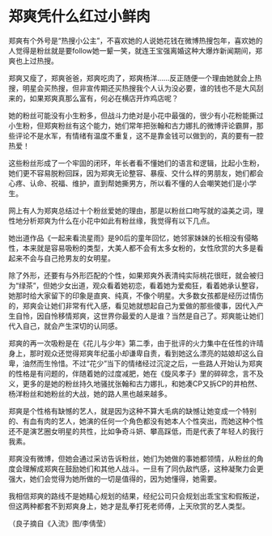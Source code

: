 # 郑爽凭什么红过小鲜肉

郑爽有个外号是“热搜小公主”，不喜欢她的人说她花钱在微博热搜包年，喜欢她的人觉得是粉丝就是要follow她一颦一笑，就连王宝强离婚这种大爆炸新闻期间，郑爽也上过热搜。 

郑爽又瘦了，郑爽爸爸，郑爽吃肉了，郑爽杨洋……反正随便一个理由她就会上热搜，明星会买热搜，但非宣传期还买热搜我个人认为没必要，谁的钱也不是大风刮来的，如果郑爽真那么富有，何必在横店开炸鸡店呢？ 

她的粉丝可能没有小生粉多，但战斗力绝对是小花中最强的，很少有小花粉能撕过小生粉，但郑爽粉丝有这个能力，她们常年把张翰和古力娜扎的微博评论霸屏，那些评论不是水军，有情绪有温度不重复，这不是靠金钱可以做到的，真的要有一腔热爱！ 

这些粉丝形成了一个牢固的闭环，年长者看不懂她们的语言和逻辑，比起小生粉，她们更不容易脱粉回踩，因为郑爽无论整容、暴瘦、交什么样的男朋友，她们都会心疼、认命、祝福、维护，直到帮她撕男方，所以看不懂的人会嘲笑她们是小学生。 

网上有人为郑爽总结过十个粉丝爱她的理由，那是以粉丝口吻写就的溢美之词，理性地分析郑爽为什么在小花中如此有粉丝缘，我觉得有以下几点。 

她出道作品《一起来看流星雨》是90后的童年回忆，她邻家妹妹的长相没有侵略性，本来就是容易吸粉的类型，大美人都不会有太多女粉的，女性欣赏的大多是看起来不会与自己抢男友的女明星。 

除了外形，还要有与外形匹配的个性，如果郑爽外表清纯实际桃花很旺，就会被归为“绿茶”，但她少女出道，观众看着她初恋，看着她为爱痴狂，看着她承认整容，她那时给大家留下的印象是直爽、纯真，不像个明星。大多数女孩都是经历过情伤的，郑爽会让她们非常有代入感，看见她就想起自己为爱做的那些傻事，因代入产生自怜，因自怜移情郑爽，这世界你最爱的人是谁？当然是自己了。郑爽能让她们代入自己，就会产生深切的认同感。 

郑爽的再一次吸粉是在《花儿与少年》第二季，由于批评的火力集中在任性的许晴身上，那时观众还觉得郑爽年纪虽小却谦卑自责，看到她这么漂亮的姑娘却这么自卑，油然而生怜惜。不过“花少”当下的情绪经过沉淀之后，一些路人开始认为郑爽的性格是有问题的，伴随着她的过度减肥，她在《旋风孝子》里的碎碎念，言不及义，更多的是她的粉丝持久地骚扰张翰和古力娜扎，和她凑CP又拆CP的井柏然、杨洋粉丝和她粉丝的大战，她的路人黑也越来越多。 

郑爽是个性格有缺憾的艺人，就是因为这种不算大毛病的缺憾让她变成一个特别的、有血有肉的艺人，她演的任何一个角色都没有她本人个性突出，而她这种个性还不是演艺圈女明星的共性，比如争奇斗妍、攀高踩低，而是代表了年轻人的我行我素。 

郑爽没有微博，但她会通过采访告诉粉丝，她们为她做的事她都领情，从粉丝的角度会理解成郑爽在鼓励她们和其他人战斗。一旦有了同仇敌忾感，这种凝聚力会更强大，她们会觉得为她所做的一切是值得的，因为她懂得，她需要。 

我相信郑爽的路线不是她精心规划的结果，经纪公司只会规划出乖宝宝和假叛逆，但这两种都套不到郑爽身上，她才是乱拳打死老师傅，上天欣赏的艺人类型。 

（良子摘自《入流》图/李倩莹）